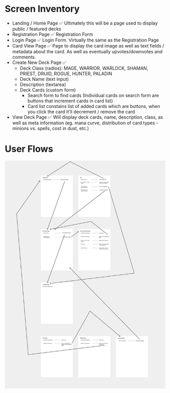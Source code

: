 # Screen Inventory

-   Landing / Home Page ✅
    Ultimately this will be a page used to display public / featured decks
-   Registration Page ✅
    Registration Form
-   Login Page ✅
    Login Form. Virtually the same as the Registration Page
-   Card View Page ✅
    Page to display the card image as well as text fields / metadata about the card. As well as eventually upvotes/downvotes and comments.
-   Create New Deck Page ✅
    -   Deck Class (radios): MAGE, WARRIOR, WARLOCK, SHAMAN, PRIEST, DRUID, ROGUE, HUNTER, PALADIN
    -   Deck Name (text input)
    -   Description (textarea)
    -   Deck Cards (custom form)
        -   Search form to find cards (Individual cards on search form are buttons that increment cards in card list)
        -   Card list constains list of added cards which are buttons, when you click the card it'll decrement / remove the card
-   View Deck Page ✅
    Will display deck cards, name, description, class, as well as meta information (eg. mana curve, distribution of card types - minions vs. spells, cost in dust, etc.)

# User Flows

![Hearthstone Deck Builder - User Flow](/user-flow/User-Flow.png?raw=true)
